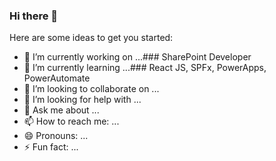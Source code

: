 ### Hi there 👋

Here are some ideas to get you started:

- 🔭 I’m currently working on ...### SharePoint Developer
- 🌱 I’m currently learning ...### React JS, SPFx, PowerApps, PowerAutomate
- 👯 I’m looking to collaborate on ...
- 🤔 I’m looking for help with ...
- 💬 Ask me about ...
- 📫 How to reach me: ...
- 😄 Pronouns: ...
- ⚡ Fun fact: ...

